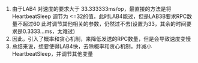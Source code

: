 1. 由于LAB4 对速度的要求大于 33.333333ms/op，最直接的方法是将 HeartbeatSleep 调节为 <=32的值，此时LAB4能过，但是LAB3B要求RPC数量不超过60
   此时调节其他相关的参数，仍然过不去(设置为33，其余的时间要求是0.3333...ms，太难过)
2. 因此，引入了概率和贪心机制，来降低发送的RPC数量，但是会导致速度变慢
3. 总结来说，想要使得LAB4快，去除概率和贪心机制，并减小 HeartbeatSleep，并调节其他变量